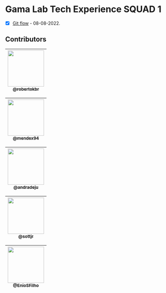 # Gama Lab Tech Experience SQUAD 1 
- [x] [Git flow](./gitflow/README.md) - 08-08-2022.

## Contributors

| [<img src="https://avatars.githubusercontent.com/u/60328400?v=4" width="115"><br><sub>@robertokbr</sub>](https://github.com/robertokbr) |
| :---: |


| [<img src="https://avatars.githubusercontent.com/u/59844712?v=4" width="115"><br><sub>@mendex94</sub>](https://github.com/mendex94) |
| :---: |

| [<img src="https://avatars.githubusercontent.com/u/90662162?v=4" width="115"><br><sub>@andradeju</sub>](https://github.com/andradeju) |
| :---: |

| [<img src="https://avatars.githubusercontent.com/u/57429275?v=4" width="115"><br><sub>@sottjr</sub>](https://github.com/sottjr) |
| :---: |

| [<img src="https://avatars.githubusercontent.com/u/97199346?v=4" width="115"><br><sub>@EnioSFilho</sub>](https://github.com/EnioSFilho) |
| :---: |